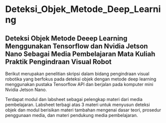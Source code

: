 # Deteksi_Objek_Metode_Deep_Learning
## Deteksi Objek Metode Deeep Learning Menggunakan Tensorflow dan Nvidia Jetson Nano Sebagai Media Pembelajaran Mata Kuliah Praktik Pengindraan Visual Robot

Berikut merupakan penelitian skripsi dalam bidang pengindraan visual robotika yang berfokus pada deteksi objek dengan metode deep learning menggunakan pustaka Tensorflow API dan berjalan pada komputer mini Nvidia Jetson Nano.

Terdapat modul dan labsheet sebagai pelengkap materi dari media pembelajaran. Labsheet terbagi atas 3 materi untuk menyusun deteksi objek dan modul berisikan materi tambahan mengenai dasar teori, prosedur penggunaan media, dan materi pendukung media pembelajaran.
